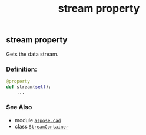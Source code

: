 ﻿---
title: stream property
second_title: Aspose.CAD for Python via .NET API References
description: 
type: docs
weight: 210
url: /python-net/aspose.cad/streamcontainer/stream/
is_root: false
---

## stream property


Gets the data stream.
### Definition:
```python
@property
def stream(self):
    ...
```

### See Also
* module [`aspose.cad`](../../)
* class [`StreamContainer`](/cad/python-net/aspose.cad/streamcontainer)
